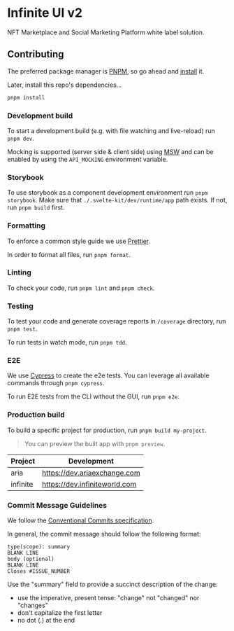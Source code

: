 # Infinite UI v2

NFT Marketplace and Social Marketing Platform white label solution.

## Contributing

The preferred package manager is [PNPM](https://pnpm.js.org/en/), so go ahead and [install](https://pnpm.io/installation) it.

Later, install this repo's dependencies...

```bash
pnpm install
```

### Development build

To start a development build (e.g. with file watching and live-reload) run `pnpm dev`.

Mocking is supported (server side & client side) using [MSW](https://mswjs.io) and can be enabled by using the `API_MOCKING` environment variable.

### Storybook

To use storybook as a component development environment run `pnpm storybook`.
Make sure that `./.svelte-kit/dev/runtime/app` path exists. If not, run `pnpm build` first.

### Formatting

To enforce a common style guide we use [Prettier](https://prettier.io).

In order to format all files, run `pnpm format`.

### Linting

To check your code, run `pnpm lint` and `pnpm check`.

### Testing

To test your code and generate coverage reports in `/coverage` directory, run `pnpm test`.

To run tests in watch mode, run `pnpm tdd`.

### E2E

We use [Cypress](https://www.cypress.io) to create the e2e tests. You can leverage all available commands through `pnpm cypress`.

To run E2E tests from the CLI without the GUI, run `pnpm e2e`.

### Production build

To build a specific project for production, run `pnpm build my-project`.

> You can preview the built app with `pnpm preview`.

| Project  | Development                   |
| -------- | ----------------------------- |
| aria     | https://dev.ariaexchange.com  |
| infinite | https://dev.infiniteworld.com |

### Commit Message Guidelines

We follow the [Conventional Commits specification](https://www.conventionalcommits.org).

In general, the commit message should follow the following format:

```
type(scope): summary
BLANK LINE
body (optional)
BLANK LINE
Closes #ISSUE_NUMBER
```

Use the "summary" field to provide a succinct description of the change:

- use the imperative, present tense: "change" not "changed" nor "changes"
- don't capitalize the first letter
- no dot (.) at the end
